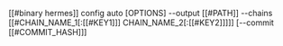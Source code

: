 [[#binary hermes]] config auto [OPTIONS] --output [[#PATH]] --chains [[#CHAIN_NAME_1[:[[#KEY1]]] CHAIN_NAME_2[:[[#KEY2]]]]] [--commit [[#COMMIT_HASH]]]
